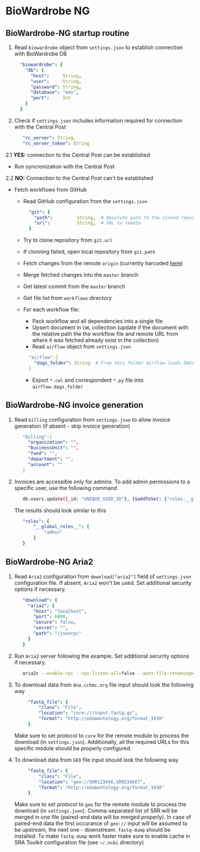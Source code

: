 # BioWardrobe NG

## BioWardrobe-NG startup routine

1. Read `biowardrobe` object from `settings.json` to establish connection with BioWardrobe DB

   ```yaml
     "biowardrobe": {
       "db": {
         "host":     String,
         "user":     String,
         "password": String,
         "database": "ems",
         "port":     Int
       }
     }
    ```
2. Check if `settings.json` includes information required for connection with the Central Post

   ```yaml
      "rc_server": String,
      "rc_server_token": String
   ```

2.1 **YES:** connection to the Central Post can be established

- Run syncronization with the Central Post

2.2 **NO:** Connection to the Central Post can't be established

- Fetch workflows from GitHub
    - Read GitHub configuration from the `settings.json`

      ```yaml
        "git": {
          "path":         String,  # Absolute path to the cloned repository
          "url":          String,  # URL to remote
        }
        ```
    - Try to clone repository from `git.url`
    - If clonning failed, open local repository from `git.path`
    - Fetch changes from the remote `origin` (currently harcoded [here](https://github.com/Barski-lab/biowardrobe-ng/blob/6fa9ab80999ee5920d2c275e30827d07e3281307/imports/server/methods/git.ts#L17))
    - Merge fetched changes into the `master` branch
    - Get latest commit from the `master` branch
    - Get file list from `workflows` directory
    - For each workflow file:
        - Pack workflow and all dependencies into a single file
        - Upsert document in `CWL` collection (update if the document with the relative path the the workflow file and remote URL from where it was fetched already exist in the collection)
        - Read `airflow` object from `settings.json`
        ```yaml
          "airflow":{
            "dags_folder": String  # From this folder Airflow loads DAGs
          }
        ```
        - Export `*.cwl` and correspondent `*.py` file into `airflow.dags_folder`

## BioWardrobe-NG invoice generation

1. Read `billing` configuration from `settings.json` to allow invoice generation (if absent - skip invoice generation)

   ```yaml
      "billing":{
        "organization": "",
        "businessUnit": "",
        "fund": "",
        "department": "",
        "account": ""
      }
   ```
2. Invoices are accessible only for admins. To add admin permissions to a specific user, use the following command

   ```bash
      db.users.update({_id: "UNIQUE_USER_ID"}, {$addToSet: {"roles.__global_roles__":"admin"}})
   ```
   The results should look similar to this
   ```yaml
      "roles": {
          "__global_roles__": [
              "admin"
          ]
      }
   ```

## BioWardrobe-NG Aria2

1. Read `Aria2` configuration from `download["aria2"]` field of `settings.json` configuration file. If absent, `Aria2` won't be used. Set additional security options if necessary.

   ```yaml
      "download": {
        "aria2": {
          "host": "localhost",
          "port": 6800,
          "secure": false,
          "secret": "",
          "path": "/jsonrpc"
        }
      }
    ```

2. Run `Aria2` server following the example. Set additional security options if necessary.

   ```bash
      aria2c --enable-rpc --rpc-listen-all=false --auto-file-renaming=false --rpc-listen-port=6800 --console-log-level=debug
   ```
3. To download data from `dna.cchmc.org` file input should look the following way
   ```yaml
        "fastq_file": {
            "class": "File",
            "location": "core:///input.fastq.gz",
            "format": "http://edamontology.org/format_1930"
        },
   ```
   Make sure to set protocol to `core` for the remote module to process the download (in `settings.json`). Additionally, all the required URLs for this specific module should be properly configured.

4. To download data from `GEO` file input should look the following way
   ```yaml
        "fastq_file": {
            "class": "File",
            "location": "geo://SRR123456,SRR234567",
            "format": "http://edamontology.org/format_1930"
        },
   ```
   Make sure to set protocol to `geo` for the remote module to process the download (in `settings.json`). Comma-separated list of SRR will be merged in one file (paired-end data will be merged properly). In case of paired-end data the first occurance of `geo://` input will be assumed to be upstream, the next one - downstream. `fastq-dump` should be installed. To make `fastq-dump` work faster make sure to enable cache in SRA Toolkit configuration file (see `~/.ncbi` directory)